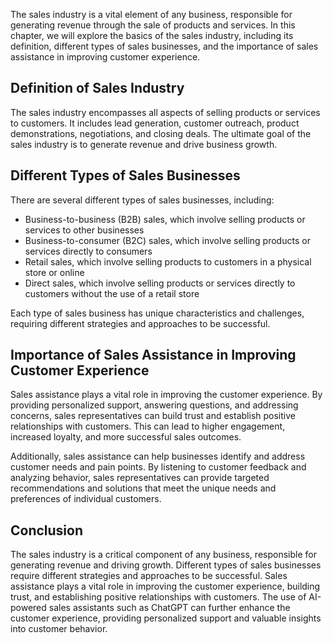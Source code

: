 
The sales industry is a vital element of any business, responsible for generating revenue through the sale of products and services. In this chapter, we will explore the basics of the sales industry, including its definition, different types of sales businesses, and the importance of sales assistance in improving customer experience.

Definition of Sales Industry
----------------------------

The sales industry encompasses all aspects of selling products or services to customers. It includes lead generation, customer outreach, product demonstrations, negotiations, and closing deals. The ultimate goal of the sales industry is to generate revenue and drive business growth.

Different Types of Sales Businesses
-----------------------------------

There are several different types of sales businesses, including:

* Business-to-business (B2B) sales, which involve selling products or services to other businesses
* Business-to-consumer (B2C) sales, which involve selling products or services directly to consumers
* Retail sales, which involve selling products to customers in a physical store or online
* Direct sales, which involve selling products or services directly to customers without the use of a retail store

Each type of sales business has unique characteristics and challenges, requiring different strategies and approaches to be successful.

Importance of Sales Assistance in Improving Customer Experience
---------------------------------------------------------------

Sales assistance plays a vital role in improving the customer experience. By providing personalized support, answering questions, and addressing concerns, sales representatives can build trust and establish positive relationships with customers. This can lead to higher engagement, increased loyalty, and more successful sales outcomes.

Additionally, sales assistance can help businesses identify and address customer needs and pain points. By listening to customer feedback and analyzing behavior, sales representatives can provide targeted recommendations and solutions that meet the unique needs and preferences of individual customers.

Conclusion
----------

The sales industry is a critical component of any business, responsible for generating revenue and driving growth. Different types of sales businesses require different strategies and approaches to be successful. Sales assistance plays a vital role in improving the customer experience, building trust, and establishing positive relationships with customers. The use of AI-powered sales assistants such as ChatGPT can further enhance the customer experience, providing personalized support and valuable insights into customer behavior.
